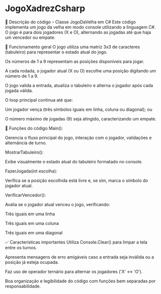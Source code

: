 # JogoXadrezCsharp

📝 Descrição do código – Classe JogoDaVelha em C#
Este código implementa um jogo da velha em modo console utilizando a linguagem C#. O jogo é para dois jogadores (X e O), alternando as jogadas até que haja um vencedor ou empate.

🔧 Funcionamento geral
O jogo utiliza uma matriz 3x3 de caracteres (tabuleiro) para representar o estado atual do jogo.

Os números de 1 a 9 representam as posições disponíveis para jogar.

A cada rodada, o jogador atual (X ou O) escolhe uma posição digitando um número de 1 a 9.

O jogo valida a entrada, atualiza o tabuleiro e alterna o jogador após cada jogada válida.

O loop principal continua até que:

Um jogador vença (três símbolos iguais em linha, coluna ou diagonal); ou

O número máximo de jogadas (9) seja atingido, caracterizando um empate.

🧩 Funções do código
Main():

Gerencia o fluxo principal do jogo, interação com o jogador, validações e alternância de turno.

MostrarTabuleiro():

Exibe visualmente o estado atual do tabuleiro formatado no console.

FazerJogada(int escolha):

Verifica se a posição escolhida está livre e, se sim, marca o símbolo do jogador atual.

VerificarVencedor():

Avalia se o jogador atual venceu o jogo, verificando:

Três iguais em uma linha

Três iguais em uma coluna

Três iguais em uma diagonal

✅ Características importantes
Utiliza Console.Clear() para limpar a tela entre os turnos.

Apresenta mensagens de erro amigáveis caso a entrada seja inválida ou a posição já esteja ocupada.

Faz uso de operador ternário para alternar os jogadores ('X' ↔ 'O').

Boa organização e legibilidade do código com funções bem separadas por responsabilidade.


